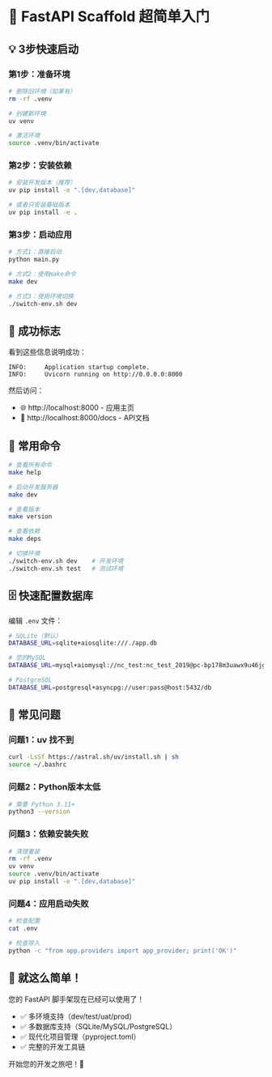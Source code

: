 # 🚀 FastAPI Scaffold 超简单入门

## 💡 3步快速启动

### 第1步：准备环境
```bash
# 删除旧环境（如果有）
rm -rf .venv

# 创建新环境
uv venv

# 激活环境
source .venv/bin/activate
```

### 第2步：安装依赖
```bash
# 安装开发版本（推荐）
uv pip install -e ".[dev,database]"

# 或者只安装基础版本
uv pip install -e .
```

### 第3步：启动应用
```bash
# 方式1：直接启动
python main.py

# 方式2：使用make命令
make dev

# 方式3：使用环境切换
./switch-env.sh dev
```

## 🎯 成功标志

看到这些信息说明成功：
```
INFO:     Application startup complete.
INFO:     Uvicorn running on http://0.0.0.0:8000
```

然后访问：
- 🌐 http://localhost:8000 - 应用主页
- 📖 http://localhost:8000/docs - API文档

## 🔧 常用命令

```bash
# 查看所有命令
make help

# 启动开发服务器
make dev

# 查看版本
make version

# 查看依赖
make deps

# 切换环境
./switch-env.sh dev    # 开发环境
./switch-env.sh test   # 测试环境
```

## 🗄️ 快速配置数据库

编辑 `.env` 文件：

```bash
# SQLite（默认）
DATABASE_URL=sqlite+aiosqlite:///./app.db

# 您的MySQL
DATABASE_URL=mysql+aiomysql://nc_test:nc_test_2019@pc-bp178m3uawx9u46jg.rwlb.rds.aliyuncs.com:3306/now_find

# PostgreSQL
DATABASE_URL=postgresql+asyncpg://user:pass@host:5432/db
```

## 🚨 常见问题

### 问题1：uv 找不到
```bash
curl -LsSf https://astral.sh/uv/install.sh | sh
source ~/.bashrc
```

### 问题2：Python版本太低
```bash
# 需要 Python 3.11+
python3 --version
```

### 问题3：依赖安装失败
```bash
# 清理重装
rm -rf .venv
uv venv
source .venv/bin/activate
uv pip install -e ".[dev,database]"
```

### 问题4：应用启动失败
```bash
# 检查配置
cat .env

# 检查导入
python -c "from app.providers import app_provider; print('OK')"
```

## 🎉 就这么简单！

您的 FastAPI 脚手架现在已经可以使用了！

- ✅ 多环境支持（dev/test/uat/prod）
- ✅ 多数据库支持（SQLite/MySQL/PostgreSQL）
- ✅ 现代化项目管理（pyproject.toml）
- ✅ 完整的开发工具链

开始您的开发之旅吧！🚀
